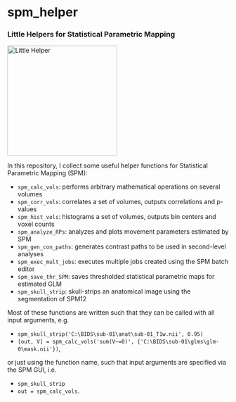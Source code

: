# spm_helper

<h3>Little Helpers for Statistical Parametric Mapping</h3>

<img src="https://vignette.wikia.nocookie.net/disney/images/2/25/Filament.PNG" alt="Little Helper" height=250>

In this repository, I collect some useful helper functions for Statistical Parametric Mapping (SPM):
- `spm_calc_vols`: performs arbitrary mathematical operations on several volumes
- `spm_corr_vols`: correlates a set of volumes, outputs correlations and p-values
- `spm_hist_vols`: histograms a set of volumes, outputs bin centers and voxel counts
- `spm_analyze_RPs`: analyzes and plots movement parameters estimated by SPM
- `spm_gen_con_paths`: generates contrast paths to be used in second-level analyses
- `spm_exec_mult_jobs`: executes multiple jobs created using the SPM batch editor
- `spm_save_thr_SPM`: saves thresholded statistical parametric maps for estimated GLM
- `spm_skull_strip`: skull-strips an anatomical image using the segmentation of SPM12

Most of these functions are written such that they can be called with all input arguments, e.g.

- `spm_skull_strip('C:\BIDS\sub-01\anat\sub-01_T1w.nii', 0.95)`
- `[out, V] = spm_calc_vols('sum(V~=0)', {'C:\BIDS\sub-01\glms\glm-0\mask.nii'})`,

or just using the function name, such that input arguments are specified via the SPM GUI, i.e.

- `spm_skull_strip`
- `out = spm_calc_vols`.